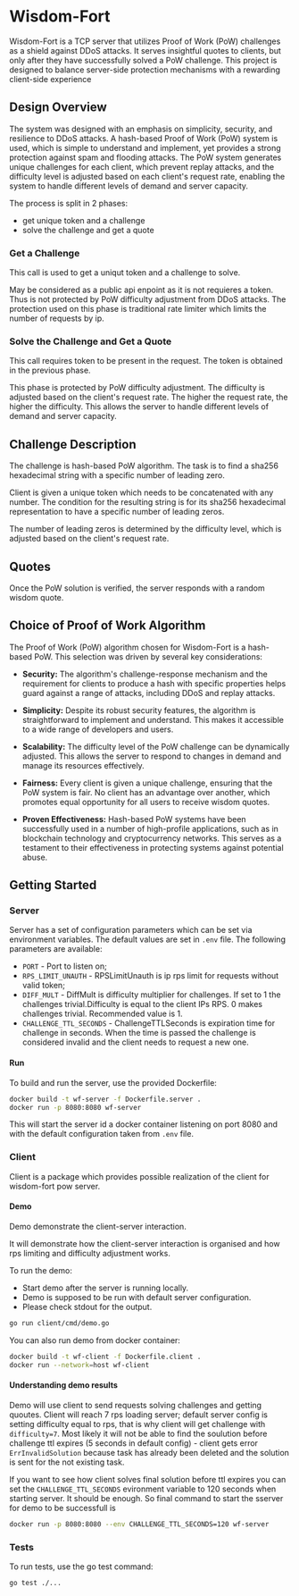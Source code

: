 # Wisdom-Fort
Wisdom-Fort is a TCP server that utilizes Proof of Work (PoW) challenges as a shield against DDoS attacks. It serves insightful quotes to clients, but only after they have successfully solved a PoW challenge. This project is designed to balance server-side protection mechanisms with a rewarding client-side experience

## Design Overview
The system was designed with an emphasis on simplicity, security, and resilience to DDoS attacks. A hash-based Proof of Work (PoW) system is used, which is simple to understand and implement, yet provides a strong protection against spam and flooding attacks. The PoW system generates unique challenges for each client, which prevent replay attacks, and the difficulty level is adjusted based on each client's request rate, enabling the system to handle different levels of demand and server capacity.

The process is split in 2 phases:
* get unique token and a challenge
* solve the challenge and get a quote

### Get a Challenge
This call is used to get a uniqut token and a challenge to solve.

May be considered as a public api enpoint as it is not requieres a token. Thus is not protected by PoW difficulty adjustment from DDoS attacks. The protection used on this phase is traditional rate limiter which limits the number of requests by ip.

### Solve the Challenge and Get a Quote
This call requires token to be present in the request. The token is obtained in the previous phase.

This phase is protected by PoW difficulty adjustment. The difficulty is adjusted based on the client's request rate. The higher the request rate, the higher the difficulty. This allows the server to handle different levels of demand and server capacity.

## Challenge Description
The challenge is hash-based PoW algorithm. The task is to find a sha256 hexadecimal string with a specific number of leading zero.
 
Client is given a unique token which needs to be concatenated with any number. The condition for the resulting string is for its sha256 hexadecimal representation to have a specific number of leading zeros.

The number of leading zeros is determined by the difficulty level, which is adjusted based on the client's request rate.

## Quotes
Once the PoW solution is verified, the server responds with a random wisdom quote.

## Choice of Proof of Work Algorithm
The Proof of Work (PoW) algorithm chosen for Wisdom-Fort is a hash-based PoW. This selection was driven by several key considerations:

- **Security:** The algorithm's challenge-response mechanism and the requirement for clients to produce a hash with specific properties helps guard against a range of attacks, including DDoS and replay attacks.

- **Simplicity:** Despite its robust security features, the algorithm is straightforward to implement and understand. This makes it accessible to a wide range of developers and users.

- **Scalability:** The difficulty level of the PoW challenge can be dynamically adjusted. This allows the server to respond to changes in demand and manage its resources effectively.

- **Fairness:** Every client is given a unique challenge, ensuring that the PoW system is fair. No client has an advantage over another, which promotes equal opportunity for all users to receive wisdom quotes.

- **Proven Effectiveness:** Hash-based PoW systems have been successfully used in a number of high-profile applications, such as in blockchain technology and cryptocurrency networks. This serves as a testament to their effectiveness in protecting systems against potential abuse.

## Getting Started

### Server
Server has a set of configuration parameters which can be set via environment variables. The default values are set in `.env` file. The following parameters are available:
* `PORT` - Port to listen on;
* `RPS_LIMIT_UNAUTH` - RPSLimitUnauth is ip rps limit for requests without valid token;
* `DIFF_MULT` - DiffMult is difficulty multiplier for challenges. If set to 1 the challenges trivial.Difficulty is equal to the client IPs RPS. 0 makes challenges trivial. Recommended value is 1.
* `CHALLENGE_TTL_SECONDS` - ChallengeTTLSeconds is expiration time for challenge in seconds. When the time is passed the challenge is considered invalid and the client needs to request a new one.

#### Run
To build and run the server, use the provided Dockerfile:

```sh
docker build -t wf-server -f Dockerfile.server .
docker run -p 8080:8080 wf-server
```

This will start the server id a docker container listening on port 8080 and with the default configuration taken from `.env` file.

### Client
Client is a package which provides possible realization of the client for wisdom-fort pow server.

#### Demo
Demo demonstrate the client-server interaction. 

It will demonstrate how the client-server interaction is organised and how rps limiting and difficulty adjustment works.

To run the demo:
* Start demo after the server is running locally. 
* Demo is supposed to be run with default server configuration. 
* Please check stdout for the output.

```sh
go run client/cmd/demo.go
```

You can also run demo from docker container:

```sh
docker build -t wf-client -f Dockerfile.client .
docker run --network=host wf-client
```

#### Understanding demo results
Demo will use client to send requests solving challenges and getting quoutes. Client will reach 7 rps loading server; default server config is setting difficulty equal to rps, that is why client will get challenge with `difficulty=7`. Most likely it will not be able to find the soulution before challenge ttl expires (5 seconds in default config) - client gets error `ErrInvalidSolution` because task has already been deleted and the solution is sent for the not existing task. 

If you want to see how client solves final solution before ttl expires you can set the `CHALLENGE_TTL_SECONDS` evironment variable to 120 seconds when starting server. It should be enough. So final command to start the sserver for demo to be successfull is 

```sh
docker run -p 8080:8080 --env CHALLENGE_TTL_SECONDS=120 wf-server
```

### Tests
To run tests, use the go test command:

```sh
go test ./...
```
